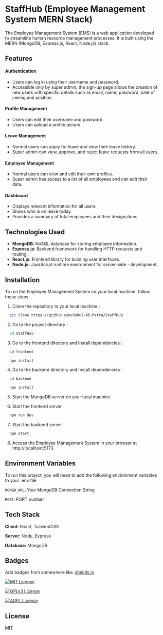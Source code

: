 
# StaffHub (Employee Management System MERN Stack)

The Employee Management System (EMS) is a web application developed to streamline human resource management processes. It is built using the MERN (MongoDB, Express.js, React, Node.js) stack.

## Features
#### Authentication
- Users can log in using their username and password.
- Accessible only by super admin, the sign-up page allows the creation of new users with specific details such as email, name, password, date of joining and position.
#### Profile Management
- Users can edit their username and password.
- Users can upload a profile picture.
#### Leave Management
- Normal users can apply for leave and view their leave history.
- Super admin can view, approve, and reject leave requests from all users.
#### Employee Management
- Normal users can view and edit their own profiles.
- Super admin has access to a list of all employees and can edit their data.
#### Dashboard
- Displays relevant information for all users.
- Shows who is on leave today.
- Provides a summary of total employees and their designations.

## Technologies Used

- **MongoDB:** NoSQL database for storing employee information.
- **Express.js:** Backend framework for handling HTTP requests and  routing.
- **React.js:** Frontend library for building user interfaces.
- **Node.js:** JavaScript runtime environment for server-side - development.



## Installation

To run the Employee Management System on your local machine, follow these steps:

1. Clone the repository to your local machine :
```bash
  git clone https://github.com/Rahul-65-Patra/StaffHub
```
2. Go to the project directory :
```bash
  cd StaffHub
```
3. Go to the frontend directory and Install dependencies :
```bash
  cd frontend
```
```bash
  npm install
```
4. Go to the backend directory and Install dependencies :
```bash
  cd backend
```
```bash
  npm install
```
5. Start the MongoDB server on your local machine.

6. Start the frontend server
```bash
  npm run dev
```
7. Start the backend server
```bash
  npm start
```
8. Access the Employee Management System in your browser at http://localhost:5173.
## Environment Variables

To run this project, you will need to add the following environment variables to your .env file

`MONGO_URL:`Your MongoDB Connection String

`PORT:`PORT number


## Tech Stack

**Client:** React, TailwindCSS

**Server:** Node, Express

**Database:** MongoDB


## Badges

Add badges from somewhere like: [shields.io](https://shields.io/)

[![MIT License](https://img.shields.io/badge/License-MIT-green.svg)](https://choosealicense.com/licenses/mit/)

[![GPLv3 License](https://img.shields.io/badge/License-GPL%20v3-yellow.svg)](https://opensource.org/licenses/)

[![AGPL License](https://img.shields.io/badge/license-AGPL-blue.svg)](http://www.gnu.org/licenses/agpl-3.0)


## License

[MIT](https://choosealicense.com/licenses/mit/)

